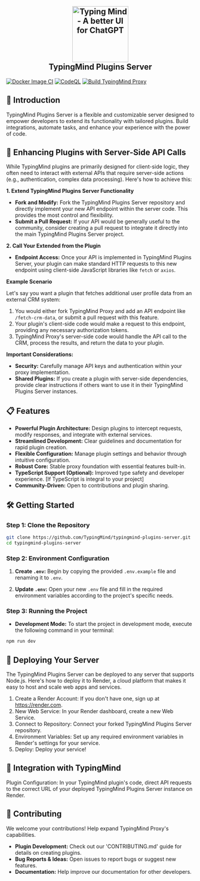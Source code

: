 <h2 align="center">
  <img height="150" alt="Typing Mind - A better UI for ChatGPT" src="https://www.typingmind.com/banner.png" />
<br/>
TypingMind Plugins Server
</h2>

[![Docker Image CI](https://github.com/travis-thuanle/typingmind-proxy/actions/workflows/docker-image.yml/badge.svg?branch=master)](https://github.com/travis-thuanle/typingmind-proxy/actions/workflows/docker-image.yml)
[![CodeQL](https://github.com/travis-thuanle/typingmind-proxy/actions/workflows/codeql.yml/badge.svg)](https://github.com/travis-thuanle/typingmind-proxy/actions/workflows/codeql.yml)
[![Build TypingMind Proxy](https://github.com/travis-thuanle/typingmind-proxy/actions/workflows/test.yml/badge.svg)](https://github.com/travis-thuanle/typingmind-proxy/actions/workflows/test.yml)

## 🌟 Introduction

TypingMind Plugins Server is a flexible and customizable server designed to empower developers to extend its functionality with tailored plugins. Build integrations, automate tasks, and enhance your experience with the power of code.

## 🔌 Enhancing Plugins with Server-Side API Calls

While TypingMind plugins are primarily designed for client-side logic, they often need to interact with external APIs that require server-side actions (e.g., authentication, complex data processing). Here's how to achieve this:

**1. Extend TypingMind Plugins Server Functionality**

- **Fork and Modify:** Fork the TypingMind Plugins Server repository and directly implement your new API endpoint within the server code. This provides the most control and flexibility.
- **Submit a Pull Request:** If your API would be generally useful to the community, consider creating a pull request to integrate it directly into the main TypingMind Plugins Server project.

**2. Call Your Extended from the Plugin**

- **Endpoint Access:** Once your API is implemented in TypingMind Plugins Server, your plugin can make standard HTTP requests to this new endpoint using client-side JavaScript libraries like `fetch` or `axios`.

**Example Scenario**

Let's say you want a plugin that fetches additional user profile data from an external CRM system:

1. You would either fork TypingMind Proxy and add an API endpoint like `/fetch-crm-data`, or submit a pull request with this feature.
2. Your plugin's client-side code would make a request to this endpoint, providing any necessary authorization tokens.
3. TypingMind Proxy's server-side code would handle the API call to the CRM, process the results, and return the data to your plugin.

**Important Considerations:**

- **Security:** Carefully manage API keys and authentication within your proxy implementation.
- **Shared Plugins:** If you create a plugin with server-side dependencies, provide clear instructions if others want to use it in their TypingMind Plugins Server instances.

## 📋 Features

- **Powerful Plugin Architecture:** Design plugins to intercept requests, modify responses, and integrate with external services.
- **Streamlined Development:** Clear guidelines and documentation for rapid plugin creation.
- **Flexible Configuration:** Manage plugin settings and behavior through intuitive configuration.
- **Robust Core:** Stable proxy foundation with essential features built-in.
- **TypeScript Support (Optional):** Improved type safety and developer experience. [If TypeScript is integral to your project]
- **Community-Driven:** Open to contributions and plugin sharing.

## 🛠️ Getting Started

### Step 1: Clone the Repository

```bash
git clone https://github.com/TypingMind/typingmind-plugins-server.git
cd typingmind-plugins-server
```

### Step 2: Environment Configuration

1. **Create `.env`:** Begin by copying the provided `.env.example` file and renaming it to `.env`.

2. **Update `.env`:** Open your new `.env` file and fill in the required environment variables according to the project's specific needs.

### Step 3: Running the Project

- **Development Mode:** To start the project in development mode, execute the following command in your terminal:

```bash
npm run dev
```

## 🚀 Deploying Your Server

The TypingMind Plugins Server can be deployed to any server that supports Node.js. Here's how to deploy it to Render, a cloud platform that makes it easy to host and scale web apps and services.

1. Create a Render Account: If you don't have one, sign up at <https://render.com>.
2. New Web Service: In your Render dashboard, create a new Web Service.
3. Connect to Repository: Connect your forked TypingMind Plugins Server repository.
4. Environment Variables: Set up any required environment variables in Render's settings for your service.
5. Deploy: Deploy your service!

## 🔗 Integration with TypingMind

Plugin Configuration: In your TypingMind plugin's code, direct API requests to the correct URL of your deployed TypingMind Plugins Server instance on Render.

## 🤝 Contributing

We welcome your contributions! Help expand TypingMind Proxy's capabilities.

- **Plugin Development:** Check out our 'CONTRIBUTING.md' guide for details on creating plugins.
- **Bug Reports & Ideas:** Open issues to report bugs or suggest new features.
- **Documentation:** Help improve our documentation for other developers.
